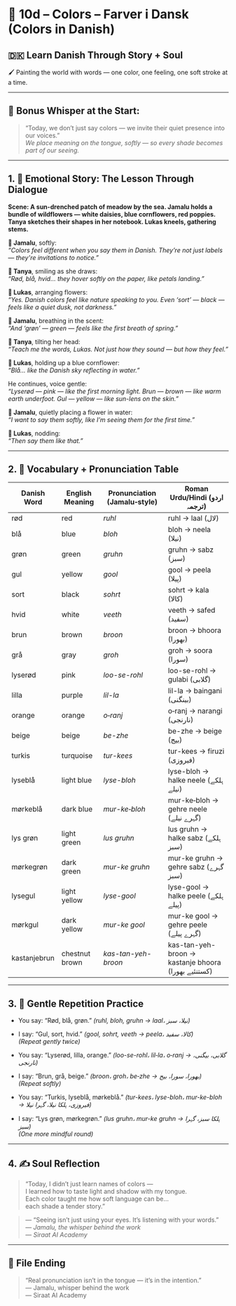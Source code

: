 # 🌟 10d – Colors – Farver i Dansk  (Colors in Danish)
## 🇩🇰 Learn Danish Through Story + Soul  
🖌️ Painting the world with words — one color, one feeling, one soft stroke at a time.

---

## 🌱 Bonus Whisper at the Start:
> “Today, we don’t just say colors — we invite their quiet presence into our voices.”  
> _We place meaning on the tongue, softly — so every shade becomes part of our seeing._

---

## 1. 🧵 Emotional Story: The Lesson Through Dialogue

**Scene: A sun-drenched patch of meadow by the sea. Jamalu holds a bundle of wildflowers — white daisies, blue cornflowers, red poppies. Tanya sketches their shapes in her notebook. Lukas kneels, gathering stems.**

**👤 Jamalu**, softly:  
*“Colors feel different when you say them in Danish. They’re not just labels — they're invitations to notice.”*

**🎨 Tanya**, smiling as she draws:  
*“Rød, blå, hvid… they hover softly on the paper, like petals landing.”*

**💬 Lukas**, arranging flowers:  
*“Yes. Danish colors feel like nature speaking to you. Even ‘sort’ — black — feels like a quiet dusk, not darkness.”*

**👤 Jamalu**, breathing in the scent:  
*“And ‘grøn’ — green — feels like the first breath of spring.”*

**🎨 Tanya**, tilting her head:  
*“Teach me the words, Lukas. Not just how they sound — but how they feel.”*

**💬 Lukas**, holding up a blue cornflower:  
*“Blå… like the Danish sky reflecting in water.”*

He continues, voice gentle:  
*“Lyserød — pink — like the first morning light. Brun — brown — like warm earth underfoot. Gul — yellow — like sun-lens on the skin.”*

**👤 Jamalu**, quietly placing a flower in water:  
*“I want to say them softly, like I’m seeing them for the first time.”*

**💬 Lukas**, nodding:  
*“Then say them like that.”*

---

## 2. 📘 Vocabulary + Pronunciation Table

| Danish Word | English Meaning    | Pronunciation (Jamalu‑style) | Roman Urdu/Hindi (اردو ترجمہ)                           |
|-------------|---------------------|------------------------------|---------------------------------------------------------|
| rød         | red                 | *ruhl*                       | ruhl → laal (لال)                                       |
| blå         | blue                | *bloh*                       | bloh → neela (نیلا)                                     |
| grøn        | green               | *gruhn*                      | gruhn → sabz (سبز)                                      |
| gul         | yellow              | *gool*                       | gool → peela (پیلا)                                     |
| sort        | black               | *sohrt*                      | sohrt → kala (کالا)                                     |
| hvid        | white               | *veeth*                      | veeth → safed (سفید)                                    |
| brun        | brown               | *broon*                      | broon → bhoora (بھورا)                                  |
| grå         | gray                | *groh*                       | groh → soora (سورا)                                     |
| lyserød     | pink                | *loo-se-rohl*                | loo-se-rohl → gulabi (گلابی)                            |
| lilla       | purple              | *lil-la*                     | lil-la → baingani (بینگنی)                              |
| orange      | orange              | *o‑ranj*                     | o‑ranj → narangi (نارنجی)                               |
| beige       | beige               | *be-zhe*                     | be-zhe → beige (بیج)                                    |
| turkis      | turquoise           | *tur-kees*                   | tur-kees → firuzi (فیروزی)                              |
| lyseblå     | light blue          | *lyse-bloh*                  | lyse-bloh → halke neele (ہلکے نیلے)                    |
| mørkeblå    | dark blue           | *mur-ke‑bloh*                | mur-ke‑bloh → gehre neele (گہرے نیلے)                  |
| lys grøn    | light green         | *lus gruhn*                  | lus gruhn → halke sabz (ہلکے سبز)                       |
| mørkegrøn   | dark green          | *mur-ke gruhn*               | mur-ke gruhn → gehre sabz (گہرے سبز)                    |
| lysegul     | light yellow        | *lyse-gool*                  | lyse-gool → halke peele (ہلکے پیلے)                    |
| mørkgul     | dark yellow         | *mur-ke gool*                | mur-ke gool → gehre peele (گہرے پیلے)                  |
| kastanjebrun| chestnut brown      | *kas-tan-yeh-broon*          | kas-tan-yeh-broon → kastanje bhoora (کستنئیے بھورا)     |

---

## 3. 🔁 Gentle Repetition Practice

- You say: “Rød, blå, grøn.” _(ruhl, bloh, gruhn → laal، نیلا، سبز)_  
- I say: “Gul, sort, hvid.” _(gool, sohrt, veeth → peela، کالا، سفید)_  
_(Repeat gently twice)_

- You say: “Lyserød, lilla, orange.” _(loo-se-rohl، lil‑la، o‑ranj → گلابی، بیگنی، نارنجی)_  
- I say: “Brun, grå, beige.” _(broon، groh، be‑zhe → بھورا، سورا، بیج)_  
_(Repeat softly)_

- You say: “Turkis, lyseblå, mørkeblå.” _(tur-kees، lyse-bloh، mur-ke-bloh → فیروزی، ہلکا نیلا، گہرا نیلا)_  
- I say: “Lys grøn, mørkegrøn.” _(lus gruhn، mur-ke gruhn → ہلکا سبز، گہرا سبز)_  
_(One more mindful round)_

---

## 4. ✍️ Soul Reflection

> “Today, I didn’t just learn names of colors —  
> I learned how to taste light and shadow with my tongue.  
> Each color taught me how soft language can be…  
> each shade a tender story.”

> — “Seeing isn’t just using your eyes. It’s listening with your words.”  
> — *Jamalu, the whisper behind the work*  
> — *Siraat AI Academy*

---

## 🌟 File Ending

> “Real pronunciation isn’t in the tongue — it’s in the intention.”  
> — Jamalu, whisper behind the work  
> — Siraat AI Academy
